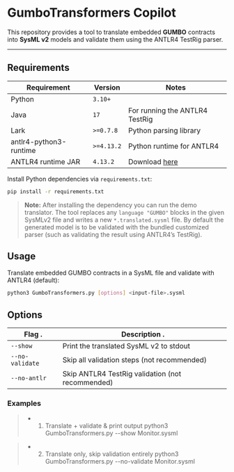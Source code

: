 # GumboTransformers Copilot

This repository provides a tool to translate embedded **GUMBO** contracts into **SysML v2** models and validate them using the ANTLR4 TestRig parser.

---

## Requirements

| Requirement                 | Version    | Notes                                   |
|-----------------------------|------------|-----------------------------------------|
| Python                      | `3.10+`    |                                         |
| Java                        | `17`       | For running the ANTLR4 TestRig          |
| Lark                        | `>=0.7.8`  | Python parsing library                  |
| antlr4-python3-runtime      | `>=4.13.2` | Python runtime for ANTLR4               |
| ANTLR4 runtime JAR          | `4.13.2`   | Download [here](https://www.antlr.org/download.html) |

Install Python dependencies via `requirements.txt`:

```bash
pip install -r requirements.txt
```

> **Note:** After installing the dependency you can run the demo translator.  The tool
replaces any `language "GUMBO"` blocks in the given SysMLv2 file and writes a new
`*.translated.sysml` file.  By default the generated model is to be validated with the
bundled customized parser (such as validating the result using ANTLR4’s TestRig).

## Usage

Translate embedded GUMBO contracts in a SysML file and validate with ANTLR4 (default):
```bash
python3 GumboTransformers.py [options] <input-file>.sysml
```
## Options

 Flag           . | Description                          .               |
|-----------------|------------------------------------------------------|
| `--show`        | Print the translated SysML v2 to stdout              |
| `--no-validate` | Skip all validation steps (not recommended)          |
| `--no-antlr`    | Skip ANTLR4 TestRig validation (not recommended)     |


### Examples

> - 1) Translate + validate & print output
python3 GumboTransformers.py --show Monitor.sysml

> - 2) Translate only, skip validation entirely
python3 GumboTransformers.py --no-validate Monitor.sysml


